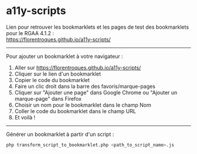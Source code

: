 # a11y-scripts

Lien pour retrouver les bookmarklets et les pages de test des bookmarklets pour le RGAA 4.1.2 :  
https://florentroques.github.io/a11y-scripts/

---

Pour ajouter un bookmarklet à votre navigateur :  
1. Aller sur https://florentroques.github.io/a11y-scripts/
2. Cliquer sur le lien d'un bookmarklet
3. Copier le code du bookmarklet
4. Faire un clic droit dans la barre des favoris/marque-pages
5. Cliquer sur "Ajouter une page" dans Google Chrome ou "Ajouter un marque-page" dans Firefox
6. Choisir un nom pour le bookmarklet dans le champ Nom
7. Coller le code du bookmarklet dans le champ URL
8. Et voilà !

---

Générer un bookmarklet à partir d'un script :  
```bash
php transform_script_to_bookmarklet.php <path_to_script_name>.js
```
